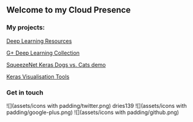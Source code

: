 ## Welcome to my Cloud Presence

### My projects:

[Deep Learning Resources](https://github.com/chasingbob/deep-learning-resources)

[G+ Deep Learning Collection](https://plus.google.com/collection/YewGx)

[SqueezeNet Keras Dogs vs. Cats demo](https://github.com/chasingbob/squeezenet-keras)

[Keras Visualisation Tools](https://github.com/chasingbob/keras-visuals)




### Get in touch

![](assets/icons with padding/twitter.png) dries139
![](assets/icons with padding/google-plus.png)
![](assets/icons with padding/github.png)

